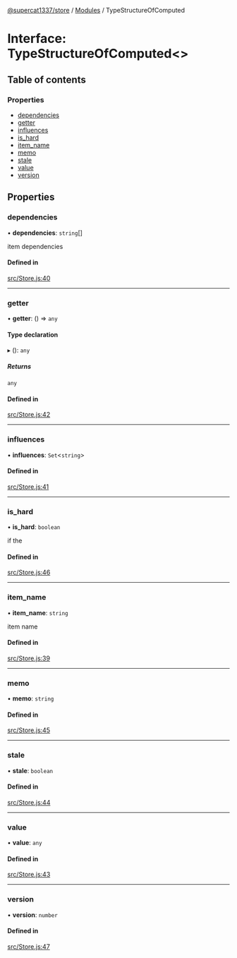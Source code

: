[@supercat1337/store](../README.md) / [Modules](../modules.md) / TypeStructureOfComputed

# Interface: TypeStructureOfComputed\<\>

## Table of contents

### Properties

- [dependencies](TypeStructureOfComputed.md#dependencies)
- [getter](TypeStructureOfComputed.md#getter)
- [influences](TypeStructureOfComputed.md#influences)
- [is\_hard](TypeStructureOfComputed.md#is_hard)
- [item\_name](TypeStructureOfComputed.md#item_name)
- [memo](TypeStructureOfComputed.md#memo)
- [stale](TypeStructureOfComputed.md#stale)
- [value](TypeStructureOfComputed.md#value)
- [version](TypeStructureOfComputed.md#version)

## Properties

### dependencies

• **dependencies**: `string`[]

item dependencies

#### Defined in

[src/Store.js:40](https://github.com/supercat911/store/blob/3e3cc384fdb44cd7f72cf1ce12374a2de2bbcdac/src/Store.js#L40)

___

### getter

• **getter**: () => `any`

#### Type declaration

▸ (): `any`

##### Returns

`any`

#### Defined in

[src/Store.js:42](https://github.com/supercat911/store/blob/3e3cc384fdb44cd7f72cf1ce12374a2de2bbcdac/src/Store.js#L42)

___

### influences

• **influences**: `Set`\<`string`\>

#### Defined in

[src/Store.js:41](https://github.com/supercat911/store/blob/3e3cc384fdb44cd7f72cf1ce12374a2de2bbcdac/src/Store.js#L41)

___

### is\_hard

• **is\_hard**: `boolean`

if the

#### Defined in

[src/Store.js:46](https://github.com/supercat911/store/blob/3e3cc384fdb44cd7f72cf1ce12374a2de2bbcdac/src/Store.js#L46)

___

### item\_name

• **item\_name**: `string`

item name

#### Defined in

[src/Store.js:39](https://github.com/supercat911/store/blob/3e3cc384fdb44cd7f72cf1ce12374a2de2bbcdac/src/Store.js#L39)

___

### memo

• **memo**: `string`

#### Defined in

[src/Store.js:45](https://github.com/supercat911/store/blob/3e3cc384fdb44cd7f72cf1ce12374a2de2bbcdac/src/Store.js#L45)

___

### stale

• **stale**: `boolean`

#### Defined in

[src/Store.js:44](https://github.com/supercat911/store/blob/3e3cc384fdb44cd7f72cf1ce12374a2de2bbcdac/src/Store.js#L44)

___

### value

• **value**: `any`

#### Defined in

[src/Store.js:43](https://github.com/supercat911/store/blob/3e3cc384fdb44cd7f72cf1ce12374a2de2bbcdac/src/Store.js#L43)

___

### version

• **version**: `number`

#### Defined in

[src/Store.js:47](https://github.com/supercat911/store/blob/3e3cc384fdb44cd7f72cf1ce12374a2de2bbcdac/src/Store.js#L47)
